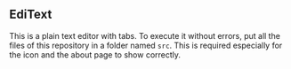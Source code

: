 ## EdiText
This is a plain text editor with tabs.
To execute it without errors, put all the files of this repository in a folder named `src`. This is required especially for the icon and the about page to show correctly.
